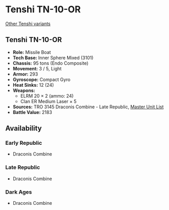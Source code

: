 # Tenshi TN-10-OR

[Other Tenshi variants](../tenshi.md)

## Tenshi TN-10-OR
- **Role:** Missile Boat
- **Tech Base:** Inner Sphere Mixed (3101)
- **Chassis:** 95 tons (Endo Composite)
- **Movement:** 3 / 5, Light
- **Armor:** 293
- **Gyroscope:** Compact Gyro
- **Heat Sinks:** 12 (24)
- **Weapons:**
  - ELRM 20 × 2 (ammo: 24)
  - Clan ER Medium Laser × 5
- **Sources:** TRO 3145 Draconis Combine - Late Republic, [Master Unit List](http://masterunitlist.info/Unit/Details/6424/tenshi-tn-10-or)
- **Battle Value:** 2183

## Availability

### Early Republic
- Draconis Combine

### Late Republic
- Draconis Combine

### Dark Ages
- Draconis Combine

